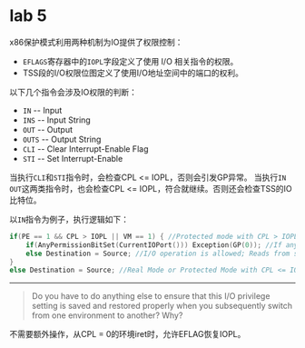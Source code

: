 # lab 5

x86保护模式利用两种机制为IO提供了权限控制：

- `EFLAGS`寄存器中的`IOPL`字段定义了使用 I/O 相关指令的权限。
- TSS段的I/O权限位图定义了使用I/O地址空间中的端口的权利。

以下几个指令会涉及IO权限的判断：

- `IN` -- Input
- `INS` -- Input String
- `OUT` -- Output
- `OUTS` -- Output String
- `CLI` -- Clear Interrupt-Enable Flag
- `STI` -- Set Interrupt-Enable

当执行`CLI`和`STI`指令时，会检查CPL <= IOPL，否则会引发GP异常。
当执行`IN` `OUT`这两类指令时，也会检查CPL <= IOPL，符合就继续。否则还会检查TSS的IO比特位。

以`IN`指令为例子，执行逻辑如下：

```c
if(PE == 1 && CPL > IOPL || VM == 1) { //Protected mode with CPL > IOPL or virtual-8086 mode
	if(AnyPermissionBitSet(CurrentIOPort())) Exception(GP(0)); //If any I/O Permission Bit for I/O port being accessed == 1 the I/O operation is not allowed
	else Destination = Source; //I/O operation is allowed; Reads from selected I/O port
}
else Destination = Source; //Real Mode or Protected Mode with CPL <= IOPL; Reads from selected I/O port
```

---

> Do you have to do anything else to ensure that this I/O privilege setting is saved and restored properly when you subsequently switch from one environment to another? Why? 

不需要额外操作，从CPL = 0的环境iret时，允许EFLAG恢复IOPL。
